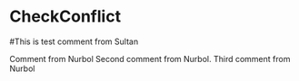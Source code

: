# CheckConflict

#This is test comment from Sultan

Comment from Nurbol
Second comment from Nurbol.
Third comment from Nurbol
